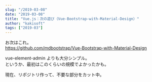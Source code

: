 ```yaml
---
slug: "/2019-03-08"
date: "2019-03-08"
title: "Vue.js：次の遊び（Vue-Bootstrap-with-Material-Design）"
author: "kakisoft"
tags: ["2019-03"]
---
```

お次はこれ。  
<https://github.com/mdbootstrap/Vue-Bootstrap-with-Material-Design>  

vue-element-admin よりも大分シンプル。  
というか、最初はこのくらいの規模でよかったかも。  

現在、リポジトリ作って、不要な部分をカット中。  


